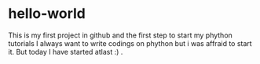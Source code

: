 # hello-world
This is my first project in github and the first step to start my phython tutorials
I always want to write codings on phython but i was affraid to start it. But today I have started atlast :) .
